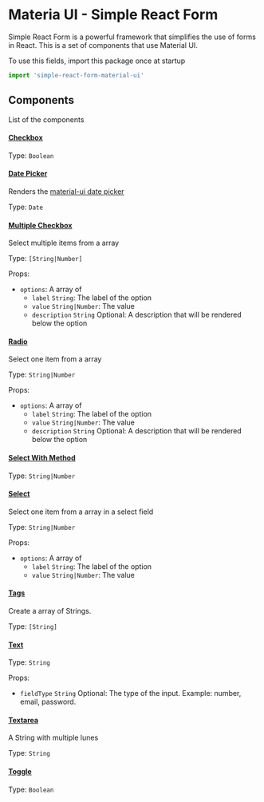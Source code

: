 # Materia UI - Simple React Form

Simple React Form is a powerful framework that simplifies the use of forms in React. This is a set of components that use Material UI.

To use this fields, import this package once at startup

```js
import 'simple-react-form-material-ui'
```

## Components

List of the components

#### [Checkbox](https://github.com/nicolaslopezj/simple-react-form-material-ui/blob/master/src/fields/checkbox.jsx)

Type: ```Boolean```

#### [Date Picker](https://github.com/nicolaslopezj/simple-react-form-material-ui/blob/master/src/fields/date-picker.jsx)

Renders the [material-ui date picker](http://www.material-ui.com/#/components/date-picker)

Type: ```Date```

#### [Multiple Checkbox](https://github.com/nicolaslopezj/simple-react-form-material-ui/blob/master/src/fields/multiple-checkbox.jsx)

Select multiple items from a array

Type: ```[String|Number]```

Props:
- ```options```: A array of
  - ```label``` ```String```: The label of the option
  - ```value``` ```String|Number```: The value
  - ```description``` ```String``` Optional: A description that will be rendered below the option

#### [Radio](https://github.com/nicolaslopezj/simple-react-form-material-ui/blob/master/src/fields/radio.jsx)

Select one item from a array

Type: ```String|Number```

Props:
- ```options```: A array of
  - ```label``` ```String```: The label of the option
  - ```value``` ```String|Number```: The value
  - ```description``` ```String``` Optional: A description that will be rendered below the option

#### [Select With Method](https://github.com/nicolaslopezj/simple-react-form-material-ui/blob/master/src/fields/select-with-method.jsx)

Type: ```String|Number```

#### [Select](https://github.com/nicolaslopezj/simple-react-form-material-ui/blob/master/src/fields/select.jsx)

Select one item from a array in a select field

Type: ```String|Number```

Props:
- ```options```: A array of
  - ```label``` ```String```: The label of the option
  - ```value``` ```String|Number```: The value

#### [Tags](https://github.com/nicolaslopezj/simple-react-form-material-ui/blob/master/src/fields/tags.jsx)

Create a array of Strings.

Type: ```[String]```

#### [Text](https://github.com/nicolaslopezj/simple-react-form-material-ui/blob/master/src/fields/text-field.jsx)

Type: ```String```

Props:
- ```fieldType``` ```String``` Optional: The type of the input. Example: number, email, password.

#### [Textarea](https://github.com/nicolaslopezj/simple-react-form-material-ui/blob/master/src/fields/textarea.jsx)

A String with multiple lunes

Type: ```String```

#### [Toggle](https://github.com/nicolaslopezj/simple-react-form-material-ui/blob/master/src/fields/toggle.jsx)

Type: ```Boolean```
